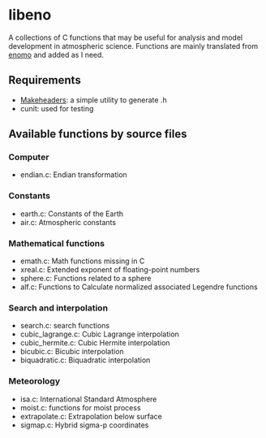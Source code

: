 # libeno

A collections of C functions that may be useful for analysis and model development
in atmospheric science.
Functions are mainly translated from [enomo](https://github.com/tenomoto/enomo) and
added as I need.

## Requirements

* [Makeheaders](http://www.hwaci.com/sw/mkhdr/): a simple utility to generate .h
* cunit: used for testing

## Available functions by source files

### Computer

* endian.c: Endian transformation

### Constants

* earth.c: Constants of the Earth
* air.c: Atmospheric constants

### Mathematical functions

* emath.c: Math functions missing in C
* xreal.c: Extended exponent of floating-point numbers
* sphere.c: Functions related to a sphere
* alf.c: Functions to Calculate normalized associated Legendre functions

### Search and interpolation

* search.c: search functions
* cubic_lagrange.c: Cubic Lagrange interpolation
* cubic_hermite.c: Cubic Hermite interpolation
* bicubic.c: Bicubic interpolation
* biquadratic.c:  Biquadratic interpolation

### Meteorology

* isa.c: International Standard Atmosphere
* moist.c: functions for moist process
* extrapolate.c: Extrapolation below surface
* sigmap.c: Hybrid sigma-p coordinates
